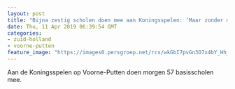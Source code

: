 ```yaml
---
layout: post
title: "Bijna zestig scholen doen mee aan Koningsspelen: ‘Maar zonder muziek, zonder prikkels’"
date: Thu, 11 Apr 2019 06:39:54 GMT
categories: 
- zuid-holland 
- voorne-putten 
feature_image: "https://images0.persgroep.net/rcs/wkGbI7pvGn3O7x4bY_Hh_BcCx5A/diocontent/104058940/_fitwidth/400/?appId=21791a8992982cd8da851550a453bd7f&quality=0.7"
---
```


Aan de Koningsspelen op Voorne-Putten doen morgen 57 basisscholen mee.

